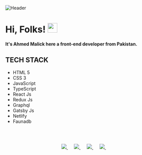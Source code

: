 ![Header](https://raw.githubusercontent.com/ahmedmalick/ahmedmalick/master/assets/header.png)


# Hi, Folks! <img src="https://raw.githubusercontent.com/ahmedmalick/ahmedmalick/master/assets/wave.gif" width="30px">

#### It's Ahmed Malick here a front-end developer from Pakistan.

## TECH STACK
- HTML 5
- CSS 3
- JavaScript
- TypeScript
- React Js
- Redux Js
- Graphql
- Gatsby Js
- Netlify
- Faunadb

<br />
<br />

<p align="center">
  <a href="mailto:ahmedmalik2k20@gmail.com">
  <img src="https://raw.githubusercontent.com/ahmedmalick/ahmedmalick/master/assets/gmail.svg" />
  </a>
  &nbsp;&nbsp;&nbsp;&nbsp;
  <a href="https://www.facebook.com/profile.php?id=100011489112594">
  <img src="https://raw.githubusercontent.com/ahmedmalick/ahmedmalick/master/assets/facebook.svg" />
  </a>
  &nbsp;&nbsp;&nbsp;&nbsp;
  <a href="https://www.instagram.com/ahmedmalik1612/">
  <img src="https://raw.githubusercontent.com/ahmedmalick/ahmedmalick/master/assets/instagram.svg" />
  </a>
  &nbsp;&nbsp;&nbsp;&nbsp;
  <a href="https://www.linkedin.com/in/ahmedmalick/">
  <img src="https://raw.githubusercontent.com/ahmedmalick/ahmedmalick/master/assets/linkedin.svg" />
  </a>
  &nbsp;&nbsp;&nbsp;&nbsp;
  </a>
</p>